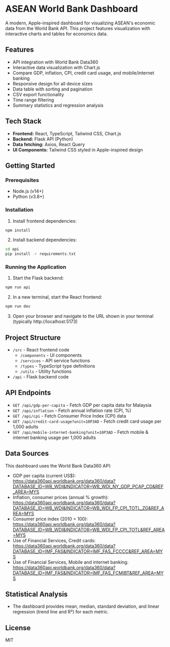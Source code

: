 # ASEAN World Bank Dashboard

A modern, Apple-inspired dashboard for visualizing ASEAN's economic data from the World Bank API. This project features visualization with interactive charts and tables for economics data.

## Features

- API integration with World Bank Data360
- Interactive data visualization with Chart.js
- Compare GDP, inflation, CPI, credit card usage, and mobile/internet banking
- Responsive design for all device sizes
- Data table with sorting and pagination
- CSV export functionality
- Time range filtering
- Summary statistics and regression analysis

## Tech Stack

- **Frontend:** React, TypeScript, Tailwind CSS, Chart.js
- **Backend:** Flask API (Python)
- **Data fetching:** Axios, React Query
- **UI Components:** Tailwind CSS styled in Apple-inspired design

## Getting Started

### Prerequisites

- Node.js (v14+)
- Python (v3.8+)

### Installation

1. Install frontend dependencies:

```bash
npm install
```

2. Install backend dependencies:

```bash
cd api
pip install -r requirements.txt
```

### Running the Application

1. Start the Flask backend:

```bash
npm run api
```

2. In a new terminal, start the React frontend:

```bash
npm run dev
```

3. Open your browser and navigate to the URL shown in your terminal (typically http://localhost:5173)

## Project Structure

- `/src` - React frontend code
  - `/components` - UI components
  - `/services` - API service functions
  - `/types` - TypeScript type definitions
  - `/utils` - Utility functions
- `/api` - Flask backend code

## API Endpoints

- `GET /api/gdp-per-capita` - Fetch GDP per capita data for Malaysia
- `GET /api/inflation` - Fetch annual inflation rate (CPI, %)
- `GET /api/cpi` - Fetch Consumer Price Index (CPI) data
- `GET /api/credit-card-usage?unit=10P3AD` - Fetch credit card usage per 1,000 adults
- `GET /api/mobile-internet-banking?unit=10P3AD` - Fetch mobile & internet banking usage per 1,000 adults

## Data Sources

This dashboard uses the World Bank Data360 API:
- GDP per capita (current US$): https://data360api.worldbank.org/data360/data?DATABASE_ID=WB_WDI&INDICATOR=WB_WDI_NY_GDP_PCAP_CD&REF_AREA=MYS
- Inflation, consumer prices (annual % growth): https://data360api.worldbank.org/data360/data?DATABASE_ID=WB_WDI&INDICATOR=WB_WDI_FP_CPI_TOTL_ZG&REF_AREA=MYS
- Consumer price index (2010 = 100): https://data360api.worldbank.org/data360/data?DATABASE_ID=WB_WDI&INDICATOR=WB_WDI_FP_CPI_TOTL&REF_AREA=MYS
- Use of Financial Services, Credit cards: https://data360api.worldbank.org/data360/data?DATABASE_ID=IMF_FAS&INDICATOR=IMF_FAS_FCCCC&REF_AREA=MYS
- Use of Financial Services, Mobile and internet banking: https://data360api.worldbank.org/data360/data?DATABASE_ID=IMF_FAS&INDICATOR=IMF_FAS_FCMIBT&REF_AREA=MYS

## Statistical Analysis

- The dashboard provides mean, median, standard deviation, and linear regression (trend line and R²) for each metric.

## License

MIT